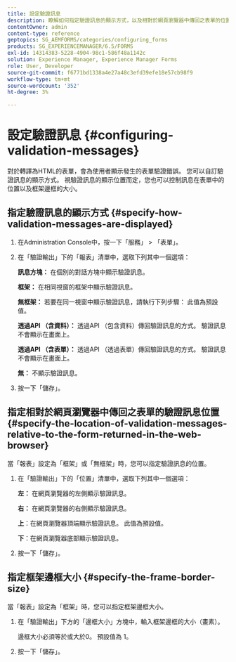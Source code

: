 ```yaml
---
title: 設定驗證訊息
description: 瞭解如何指定驗證訊息的顯示方式，以及相對於網頁瀏覽器中傳回之表單的位置。
contentOwner: admin
content-type: reference
geptopics: SG_AEMFORMS/categories/configuring_forms
products: SG_EXPERIENCEMANAGER/6.5/FORMS
exl-id: 14314383-5228-4904-98c1-586f48a1142c
solution: Experience Manager, Experience Manager Forms
role: User, Developer
source-git-commit: f6771bd1338a4e27a48c3efd39efe18e57cb98f9
workflow-type: tm+mt
source-wordcount: '352'
ht-degree: 3%

---
```


# 設定驗證訊息 {#configuring-validation-messages}

對於轉譯為HTML的表單，會為使用者顯示發生的表單驗證錯誤。 您可以自訂驗證訊息的顯示方式。 視驗證訊息的顯示位置而定，您也可以控制訊息在表單中的位置以及框架邊框的大小。

## 指定驗證訊息的顯示方式 {#specify-how-validation-messages-are-displayed}

1. 在Administration Console中，按一下「服務」 > 「表單」。
1. 在「驗證輸出」下的「報表」清單中，選取下列其中一個選項：

   **訊息方塊：** 在個別的對話方塊中顯示驗證訊息。

   **框架：** 在相同視窗的框架中顯示驗證訊息。

   **無框架：** 若要在同一視窗中顯示驗證訊息，請執行下列步驟： 此值為預設值。

   **透過API （含資料）：** 透過API （包含資料）傳回驗證訊息的方式。 驗證訊息不會顯示在畫面上。

   **透過API （含表單）：** 透過API （透過表單）傳回驗證訊息的方式。 驗證訊息不會顯示在畫面上。

   **無：** 不顯示驗證訊息。

1. 按一下「儲存」。

## 指定相對於網頁瀏覽器中傳回之表單的驗證訊息位置 {#specify-the-location-of-validation-messages-relative-to-the-form-returned-in-the-web-browser}

當「報表」設定為「框架」或「無框架」時，您可以指定驗證訊息的位置。

1. 在「驗證輸出」下的「位置」清單中，選取下列其中一個選項：

   **左：** 在網頁瀏覽器的左側顯示驗證訊息。

   **右：** 在網頁瀏覽器的右側顯示驗證訊息。

   **上**：在網頁瀏覽器頂端顯示驗證訊息。 此值為預設值。

   **下**：在網頁瀏覽器底部顯示驗證訊息。

1. 按一下「儲存」。

## 指定框架邊框大小 {#specify-the-frame-border-size}

當「報表」設定為「框架」時，您可以指定框架邊框大小。

1. 在「驗證輸出」下方的「邊框大小」方塊中，輸入框架邊框的大小（畫素）。

   邊框大小必須等於或大於0。 預設值為 1。

1. 按一下「儲存」。
